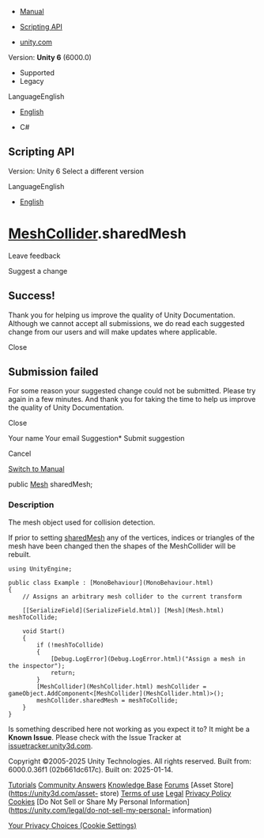 [ ]()

  * [Manual](../Manual/index.html)
  * [Scripting API](../ScriptReference/index.html)

  * [unity.com](https://unity.com/)

Version: **Unity 6** (6000.0)

  * Supported
  * Legacy

LanguageEnglish

  * [English]()

  * C#

[ ](https://docs.unity3d.com)

## Scripting API

Version: Unity 6 Select a different version

LanguageEnglish

  * [English]()

#  [MeshCollider](MeshCollider.html).sharedMesh

Leave feedback

Suggest a change

## Success!

Thank you for helping us improve the quality of Unity Documentation. Although
we cannot accept all submissions, we do read each suggested change from our
users and will make updates where applicable.

Close

## Submission failed

For some reason your suggested change could not be submitted. Please <a>try
again</a> in a few minutes. And thank you for taking the time to help us
improve the quality of Unity Documentation.

Close

Your name Your email Suggestion* Submit suggestion

Cancel

[Switch to Manual](../Manual/class-MeshCollider.html "Go to MeshCollider
Component in the Manual")

public [Mesh](Mesh.html) sharedMesh;

### Description

The mesh object used for collision detection.

If prior to setting [sharedMesh](MeshCollider-sharedMesh.html) any of the
vertices, indices or triangles of the mesh have been changed then the shapes
of the MeshCollider will be rebuilt.

    
    
    using UnityEngine;  
      
    public class Example : [MonoBehaviour](MonoBehaviour.html)
    {
        // Assigns an arbitrary mesh collider to the current transform  
      
        [[SerializeField](SerializeField.html)] [Mesh](Mesh.html) meshToCollide;  
      
        void Start()
        {
            if (!meshToCollide)
            {
                [Debug.LogError](Debug.LogError.html)("Assign a mesh in the inspector");
                return;
            }
            [MeshCollider](MeshCollider.html) meshCollider = gameObject.AddComponent<[MeshCollider](MeshCollider.html)>();
            meshCollider.sharedMesh = meshToCollide;
        }
    }
    

Is something described here not working as you expect it to? It might be a
**Known Issue**. Please check with the Issue Tracker at
[issuetracker.unity3d.com](https://issuetracker.unity3d.com).

Copyright ©2005-2025 Unity Technologies. All rights reserved. Built from:
6000.0.36f1 (02b661dc617c). Built on: 2025-01-14.

[Tutorials](https://unity3d.com/learn) [Community
Answers](https://answers.unity3d.com) [Knowledge
Base](https://support.unity3d.com/hc/en-us)
[Forums](https://forum.unity3d.com) [Asset Store](https://unity3d.com/asset-
store) [Terms of use](https://docs.unity3d.com/Manual/TermsOfUse.html)
[Legal](https://unity.com/legal) [Privacy
Policy](https://unity.com/legal/privacy-policy)
[Cookies](https://unity.com/legal/cookie-policy) [Do Not Sell or Share My
Personal Information](https://unity.com/legal/do-not-sell-my-personal-
information)

[Your Privacy Choices (Cookie Settings)](javascript:void\(0\);)

